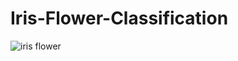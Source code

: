 # Iris-Flower-Classification
![iris flower](https://github.com/user-attachments/assets/5db526b1-405a-4379-9ce1-ee713ba47e2c)

